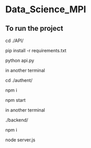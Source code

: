 # Data_Science_MPI

## To run the project


cd ./API/ 

pip install -r requirements.txt

python api.py



in another terminal 

cd ./authent/

npm i

npm start



in another terminal 

./backend/

npm i 

node server.js


